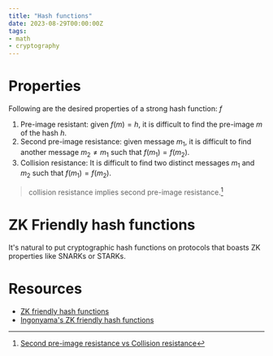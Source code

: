 ```yaml
---
title: "Hash functions"
date: 2023-08-29T00:00:00Z
tags:
- math
- cryptography
---
```


# Properties

Following are the desired properties of a strong hash function: $f$

1. Pre-image resistant: given $f(m)=h$, it is difficult to find the pre-image $m$ of the hash $h$.
2. Second pre-image resistance: given message $m_1$, it is difficult to find another message $m_2\neq m_{1}$ such that $f(m_1)=f(m_2)$.
3. Collision resistance: It is difficult to find two distinct messages $m_1$ and $m_2$ such that $f(m_1)=f(m_2)$.

> collision resistance implies second pre-image resistance.[^1]

# ZK Friendly hash functions

It's natural to put cryptographic hash functions on protocols that boasts ZK properties like SNARKs or STARKs.

# Resources

- [ZK friendly hash functions](https://www.zellic.io/blog/zk-friendly-hash-functions)
- [Ingonyama's ZK friendly hash functions](https://github.com/ingonyama-zk/papers/blob/main/sok_zk_friendly_hashes.pdf)

[^1]: [Second pre-image resistance vs Collision resistance](https://crypto.stackexchange.com/questions/20997/second-pre-image-resistance-vs-collision-resistance)
